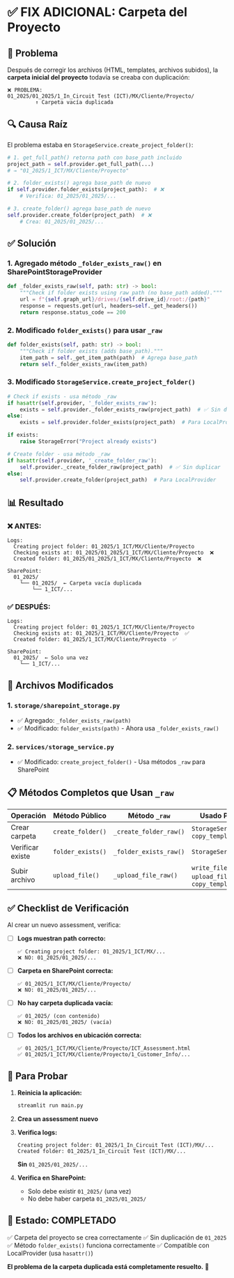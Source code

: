 # ✅ FIX ADICIONAL: Carpeta del Proyecto

## 🐛 Problema

Después de corregir los archivos (HTML, templates, archivos subidos), la **carpeta inicial del proyecto** todavía se creaba con duplicación:

```
❌ PROBLEMA:
01_2025/01_2025/1_In_Circuit Test (ICT)/MX/Cliente/Proyecto/
         ↑ Carpeta vacía duplicada
```

## 🔍 Causa Raíz

El problema estaba en `StorageService.create_project_folder()`:

```python
# 1. get_full_path() retorna path con base_path incluido
project_path = self.provider.get_full_path(...)
# → "01_2025/1_ICT/MX/Cliente/Proyecto"

# 2. folder_exists() agrega base_path de nuevo
if self.provider.folder_exists(project_path):  # ❌
    # Verifica: 01_2025/01_2025/...

# 3. create_folder() agrega base_path de nuevo
self.provider.create_folder(project_path)  # ❌
    # Crea: 01_2025/01_2025/...
```

## ✅ Solución

### **1. Agregado método `_folder_exists_raw()` en SharePointStorageProvider**

```python
def _folder_exists_raw(self, path: str) -> bool:
    """Check if folder exists using raw path (no base_path added)."""
    url = f"{self.graph_url}/drives/{self.drive_id}/root:/{path}"
    response = requests.get(url, headers=self._get_headers())
    return response.status_code == 200
```

### **2. Modificado `folder_exists()` para usar `_raw`**

```python
def folder_exists(self, path: str) -> bool:
    """Check if folder exists (adds base_path)."""
    item_path = self._get_item_path(path)  # Agrega base_path
    return self._folder_exists_raw(item_path)
```

### **3. Modificado `StorageService.create_project_folder()`**

```python
# Check if exists - usa método _raw
if hasattr(self.provider, '_folder_exists_raw'):
    exists = self.provider._folder_exists_raw(project_path)  # ✅ Sin duplicar
else:
    exists = self.provider.folder_exists(project_path)  # Para LocalProvider

if exists:
    raise StorageError("Project already exists")

# Create folder - usa método _raw
if hasattr(self.provider, '_create_folder_raw'):
    self.provider._create_folder_raw(project_path)  # ✅ Sin duplicar
else:
    self.provider.create_folder(project_path)  # Para LocalProvider
```

## 📊 Resultado

### **❌ ANTES:**
```
Logs:
  Creating project folder: 01_2025/1_ICT/MX/Cliente/Proyecto
  Checking exists at: 01_2025/01_2025/1_ICT/MX/Cliente/Proyecto  ❌
  Created folder: 01_2025/01_2025/1_ICT/MX/Cliente/Proyecto  ❌

SharePoint:
  01_2025/
    └── 01_2025/  ← Carpeta vacía duplicada
        └── 1_ICT/...
```

### **✅ DESPUÉS:**
```
Logs:
  Creating project folder: 01_2025/1_ICT/MX/Cliente/Proyecto
  Checking exists at: 01_2025/1_ICT/MX/Cliente/Proyecto  ✅
  Created folder: 01_2025/1_ICT/MX/Cliente/Proyecto  ✅

SharePoint:
  01_2025/  ← Solo una vez
    └── 1_ICT/...
```

## 🔧 Archivos Modificados

### **1. `storage/sharepoint_storage.py`**
- ✅ Agregado: `_folder_exists_raw(path)`
- ✅ Modificado: `folder_exists(path)` - Ahora usa `_folder_exists_raw()`

### **2. `services/storage_service.py`**
- ✅ Modificado: `create_project_folder()` - Usa métodos `_raw` para SharePoint

## 📋 Métodos Completos que Usan `_raw`

| Operación | Método Público | Método `_raw` | Usado Por |
|-----------|----------------|---------------|-----------|
| Crear carpeta | `create_folder()` | `_create_folder_raw()` | `StorageService`, `copy_template` |
| Verificar existe | `folder_exists()` | `_folder_exists_raw()` | `StorageService` |
| Subir archivo | `upload_file()` | `_upload_file_raw()` | `write_file`, `upload_files`, `copy_template` |

## ✅ Checklist de Verificación

Al crear un nuevo assessment, verifica:

- [ ] **Logs muestran path correcto:**
  ```
  ✅ Creating project folder: 01_2025/1_ICT/MX/...
  ❌ NO: 01_2025/01_2025/...
  ```

- [ ] **Carpeta en SharePoint correcta:**
  ```
  ✅ 01_2025/1_ICT/MX/Cliente/Proyecto/
  ❌ NO: 01_2025/01_2025/...
  ```

- [ ] **No hay carpeta duplicada vacía:**
  ```
  ✅ 01_2025/ (con contenido)
  ❌ NO: 01_2025/01_2025/ (vacía)
  ```

- [ ] **Todos los archivos en ubicación correcta:**
  ```
  ✅ 01_2025/1_ICT/MX/Cliente/Proyecto/ICT_Assessment.html
  ✅ 01_2025/1_ICT/MX/Cliente/Proyecto/1_Customer_Info/...
  ```

## 🚀 Para Probar

1. **Reinicia la aplicación:**
   ```bash
   streamlit run main.py
   ```

2. **Crea un assessment nuevo**

3. **Verifica logs:**
   ```
   Creating project folder: 01_2025/1_In_Circuit Test (ICT)/MX/...
   Created folder: 01_2025/1_In_Circuit Test (ICT)/MX/...
   ```
   **Sin** `01_2025/01_2025/...`

4. **Verifica en SharePoint:**
   - Solo debe existir `01_2025/` (una vez)
   - No debe haber carpeta `01_2025/01_2025/`

## 🎉 Estado: COMPLETADO

✅ Carpeta del proyecto se crea correctamente
✅ Sin duplicación de `01_2025`
✅ Método `folder_exists()` funciona correctamente
✅ Compatible con LocalProvider (usa `hasattr()`)

**El problema de la carpeta duplicada está completamente resuelto.** 🚀
